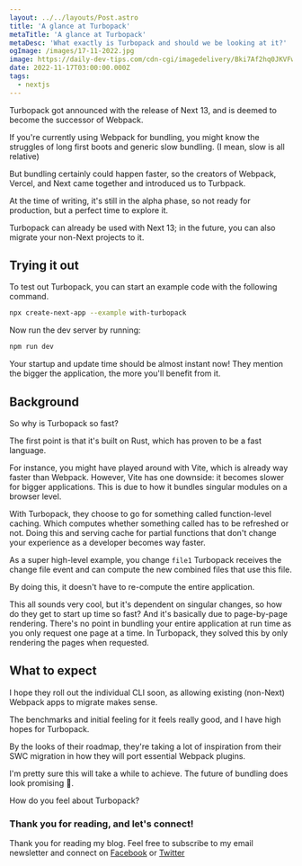 ```yaml
---
layout: ../../layouts/Post.astro
title: 'A glance at Turbopack'
metaTitle: 'A glance at Turbopack'
metaDesc: 'What exactly is Turbopack and should we be looking at it?'
ogImage: /images/17-11-2022.jpg
image: https://daily-dev-tips.com/cdn-cgi/imagedelivery/Bki7Af2hq0JKVFw1XYYMQg/e2079e10-511d-4369-7502-3f80e5e04300
date: 2022-11-17T03:00:00.000Z
tags:
  - nextjs
---
```


Turbopack got announced with the release of Next 13, and is deemed to become the successor of Webpack.

If you're currently using Webpack for bundling, you might know the struggles of long first boots and generic slow bundling.
(I mean, slow is all relative)

But bundling certainly could happen faster, so the creators of Webpack, Vercel, and Next came together and introduced us to Turbpack.

At the time of writing, it's still in the alpha phase, so not ready for production, but a perfect time to explore it.

Turbopack can already be used with Next 13; in the future, you can also migrate your non-Next projects to it.

## Trying it out

To test out Turbopack, you can start an example code with the following command.

```bash
npx create-next-app --example with-turbopack
```

Now run the dev server by running:

```bash
npm run dev
```

Your startup and update time should be almost instant now!
They mention the bigger the application, the more you'll benefit from it.

## Background

So why is Turbopack so fast?

The first point is that it's built on Rust, which has proven to be a fast language.

For instance, you might have played around with Vite, which is already way faster than Webpack. However, Vite has one downside: it becomes slower for bigger applications.
This is due to how it bundles singular modules on a browser level.

With Turbopack, they choose to go for something called function-level caching. Which computes whether something called has to be refreshed or not.
Doing this and serving cache for partial functions that don't change your experience as a developer becomes way faster.

As a super high-level example, you change `file1` Turbopack receives the change file event and can compute the new combined files that use this file.

By doing this, it doesn't have to re-compute the entire application.

This all sounds very cool, but it's dependent on singular changes, so how do they get to start up time so fast?
And it's basically due to page-by-page rendering.
There's no point in bundling your entire application at run time as you only request one page at a time.
In Turbopack, they solved this by only rendering the pages when requested.

## What to expect

I hope they roll out the individual CLI soon, as allowing existing (non-Next) Webpack apps to migrate makes sense.

The benchmarks and initial feeling for it feels really good, and I have high hopes for Turbopack.

By the looks of their roadmap, they're taking a lot of inspiration from their SWC migration in how they will port essential Webpack plugins.

I'm pretty sure this will take a while to achieve.
The future of bundling does look promising 🙏.

How do you feel about Turbopack?

### Thank you for reading, and let's connect!

Thank you for reading my blog. Feel free to subscribe to my email newsletter and connect on [Facebook](https://www.facebook.com/DailyDevTipsBlog) or [Twitter](https://twitter.com/DailyDevTips1)

